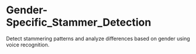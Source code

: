# Gender-Specific_Stammer_Detection
Detect stammering patterns and analyze differences based on gender using voice recognition.
